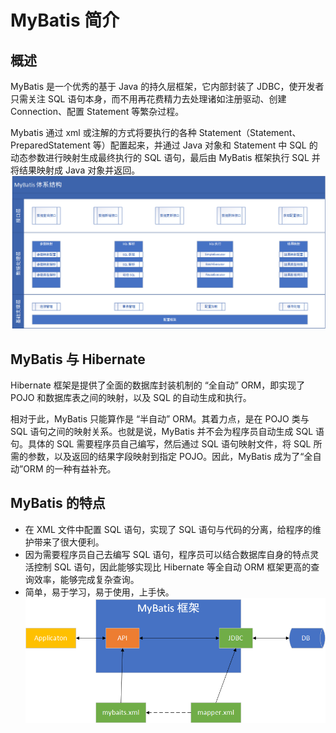 # MyBatis 简介
## 概述
MyBatis 是一个优秀的基于 Java 的持久层框架，它内部封装了 JDBC，使开发者只需关注 SQL 语句本身，而不用再花费精力去处理诸如注册驱动、创建 Connection、配置 Statement 等繁杂过程。

Mybatis 通过 xml 或注解的方式将要执行的各种 Statement（Statement、PreparedStatement 等）配置起来，并通过 Java 对象和 Statement 中 SQL 的动态参数进行映射生成最终执行的 SQL 语句，最后由 MyBatis 框架执行 SQL 并将结果映射成 Java 对象并返回。
![Mybatis 体系结构](../../static/zh/base/70-001.png)
## MyBatis 与 Hibernate
Hibernate 框架是提供了全面的数据库封装机制的 “全自动” ORM，即实现了 POJO 和数据库表之间的映射，以及 SQL 的自动生成和执行。

相对于此，MyBatis 只能算作是 “半自动” ORM。其着力点，是在 POJO 类与 SQL 语句之间的映射关系。也就是说，MyBatis 并不会为程序员自动生成 SQL 语句。具体的 SQL 需要程序员自己编写，然后通过 SQL 语句映射文件，将 SQL 所需的参数，以及返回的结果字段映射到指定 POJO。因此，MyBatis 成为了“全自动”ORM 的一种有益补充。

##  MyBatis 的特点
- 在 XML 文件中配置 SQL 语句，实现了 SQL 语句与代码的分离，给程序的维护带来了很大便利。
- 因为需要程序员自己去编写 SQL 语句，程序员可以结合数据库自身的特点灵活控制 SQL 语句，因此能够实现比 Hibernate 等全自动 ORM 框架更高的查询效率，能够完成复杂查询。
- 简单，易于学习，易于使用，上手快。
![Mybatis 框架](../../static/zh/base/70-002.png)